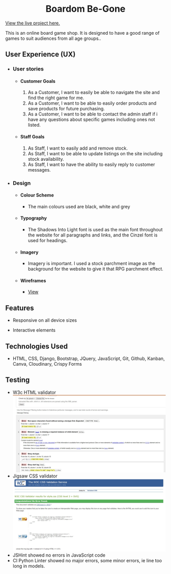 <h1 align="center">Boardom Be-Gone</h1>

[View the live project here.](https://boardom-be-gone-92a7cf5b2b91.herokuapp.com/)

This is an online board game shop. It is designed to have a good range of games to suit audiences from all age groups..

## User Experience (UX)

-   ### User stories

    -   #### Customer Goals

        1. As a Customer, I want to easily be able to navigate the site and find the right game for me.
        2. As a Customer, I want to be able to easily order products and save products for future purchasing.
        3. As a Customer, I want to be able to contact the admin staff if i have any questions about specific games including ones not listed.

    -   #### Staff Goals

        1. As Staff, I want to easily add and remove stock.
        2. As Staff, I want to be able to update listings on the site including stock availability.
        3. As Staff, I want to have the ability to easily reply to customer messages.

-   ### Design
    -   #### Colour Scheme
        -   The main colours used are black, white and grey
    -   #### Typography
        -   The Shadows Into Light font is used as the main font throughout the website for all paragraphs and links, and the Cinzel font is used for headings.
    -   #### Imagery
        -   Imagery is important. I used a stock parchment image as the background for the website to give it that RPG parchment effect. 
    -   #### Wireframes
        -   [View](static/images/Boardom-Be-Gone_Wireframes.bmpr)
     
## Features

-   Responsive on all device sizes

-   Interactive elements

## Technologies Used

-   HTML, CSS, Django, Bootstrap, JQuery, JavaScript, Git, Github, Kanban, Canva, Cloudinary, Crispy Forms

## Testing

-   W3c HTML validator
  ![W3c Validator](static/images/w3c-validator.jpg)
-   Jigsaw CSS validator
  ![Jigsaw Validator](static/images/jigsaw.jpg)
-   JSHint showed no errors in JavaScript code
-   CI Python Linter showed no major errors, some minor errors, ie line too long in models.
